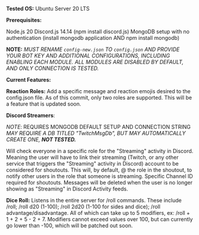 **Tested OS:**  Ubuntu Server 20 LTS

**Prerequisites:**

Node.js 20
Discord.js 14.14 (npm install discord.js)
MongoDB setup with no authentication (install mongodb application AND npm install mongodb)

**NOTE:** *MUST RENAME `config-new.json` TO `config.json` AND PROVIDE YOUR BOT KEY AND ADDITIONAL CONFIGURATIONS, INCLUDING ENABLING EACH MODULE.  ALL MODULES ARE DISABLED BY DEFAULT, AND ONLY CONNECTION IS TESTED.*

__Current Features:__

**Reaction Roles:**  Add a specific message and reaction emojis desired to the config.json file.  As of this commit, only two roles are supported.  This will be a feature that is updated soon.

**Discord Streamers**: 

*NOTE*:
REQUIRES MONGODB DEFAULT SETUP AND CONNECTION STRING
*MAY REQUIRE A DB TITLED "TwitchMsgDb", BUT MAY AUTOMATICALLY CREATE ONE, **NOT TESTED.***

Will check everyone in a specific role for the "Streaming" activity in Discord.  Meaning the user will have to link their streaming (Twitch, or any other service that triggers the "Streaming" activity in Discord) account to be considered for shoutouts. This will, by default, @ the role in the shoutout, to notify other users in the role that someone is streaming.  Specific Channel ID required for shoutouts.  Messages will be deleted when the user is no longer showing as "Streaming" in Discord Activity feeds.

**Dice Roll:** Listens in the entire server for /roll commands.  These include /roll; /roll d20 (1-100); /roll 2d20 (1-100 for sides and dice); /roll advantage/disadvantage.  All of which can take up to 5 modifiers, ex: /roll + 1 + 2 + 5 - 2 + 7.  Modifiers cannot exceed values over 100, but can currently go lower than -100, which will be patched out soon. 